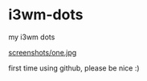 # i3wm-dots
my i3wm dots

[screenshots/one.jpg](https://github.com/juli4nn/i3wm-dots/blob/bec5a97f9a1188d6d03e651566ab9420f3803244/screenshots/one.jpg)

first time using github, please be nice :)
